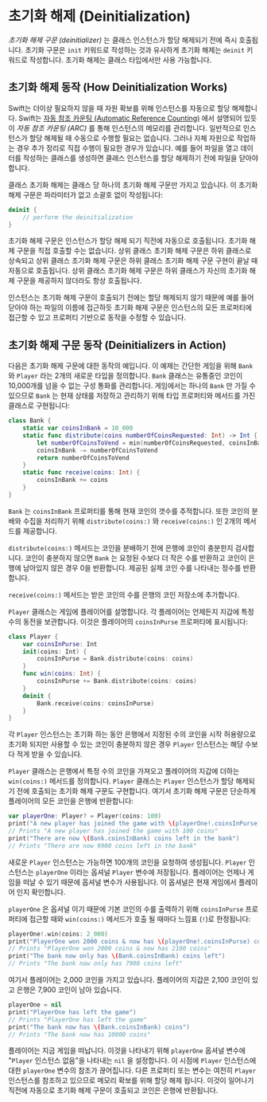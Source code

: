# 초기화 해제 (Deinitialization)

_초기화 해제 구문 (deinitializer)_ 는 클래스 인스턴스가 할당 해제되기 전에 즉시 호출됩니다. 초기화 구문은 `init` 키워드로 작성하는 것과 유사하게 초기화 해제는 `deinit` 키워드로 작성합니다. 초기화 해제는 클래스 타입에서만 사용 가능합니다.

## 초기화 해제 동작 (How Deinitialization Works)

Swift는 더이상 필요하지 않을 때 자원 확보를 위해 인스턴스를 자동으로 할당 해제합니다. Swift는 [자동 참조 카운팅 (Automatic Reference Counting)](https://docs.swift.org/swift-book/LanguageGuide/AutomaticReferenceCounting.html) 에서 설명되어 있듯이 _자동 참조 카운팅 (ARC)_ 를 통해 인스턴스의 메모리를 관리합니다. 일반적으로 인스턴스가 할당 해제될 때 수동으로 수행할 필요는 없습니다. 그러나 자체 자원으로 작업하는 경우 추가 정리로 직접 수행이 필요한 경우가 있습니다. 예를 들어 파일을 열고 데이터를 작성하는 클래스를 생성하면 클래스 인스턴스를 할당 해제하기 전에 파일을 닫아야 합니다.

클래스 초기화 해제는 클래스 당 하나의 초기화 해제 구문만 가지고 있습니다. 이 초기화 해제 구문은 파라미터가 없고 소괄호 없이 작성됩니다:

```swift
deinit {
    // perform the deinitialization
}
```

초기화 해제 구문은 인스턴스가 할당 해제 되기 직전에 자동으로 호출됩니다. 초기화 해제 구문을 직접 호출할 수는 없습니다. 상위 클래스 초기화 해제 구문은 하위 클래스로 상속되고 상위 클래스 초기화 해제 구문은 하위 클래스 초기화 해제 구문 구현이 끝날 때 자동으로 호출됩니다. 상위 클래스 초기화 해제 구문은 하위 클래스가 자신의 초기화 해제 구문을 제공하지 않더라도 항상 호출됩니다.

인스턴스는 초기화 해제 구문이 호출되기 전에는 할당 해제되지 않기 때문에 예를 들어 닫아야 하는 파일의 이름에 접근하듯 초기화 해제 구문은 인스턴스의 모든 프로퍼티에 접근할 수 있고 프로퍼티 기반으로 동작을 수정할 수 있습니다.

## 초기화 해제 구문 동작 (Deinitializers in Action)

다음은 초기화 해제 구문에 대한 동작의 예입니다. 이 예제는 간단한 게임을 위해 `Bank` 와 `Player` 라는 2개의 새로운 타입을 정의합니다. `Bank` 클래스는 유통중인 코인이 10,000개를 넘을 수 없는 구성 통화를 관리합니다. 게임에서는 하나의 `Bank` 만 가질 수 있으므로 `Bank` 는 현재 상태를 저장하고 관리하기 위해 타입 프로퍼티와 메서드를 가진 클래스로 구현됩니다:

```swift
class Bank {
    static var coinsInBank = 10_000
    static func distribute(coins numberOfCoinsRequested: Int) -> Int {
        let numberOfCoinsToVend = min(numberOfCoinsRequested, coinsInBank)
        coinsInBank -= numberOfCoinsToVend
        return numberOfCoinsToVend
    }
    static func receive(coins: Int) {
        coinsInBank += coins
    }
}
```

`Bank` 는 `coinsInBank` 프로퍼티를 통해 현재 코인의 갯수를 추적합니다. 또한 코인의 분배와 수집을 처리하기 위해 `distribute(coins:)` 와 `receive(coins:)` 인 2개의 메서드를 제공합니다.

`distribute(coins:)` 메서드는 코인을 분배하기 전에 은행에 코인이 충분한지 검사합니다. 코인이 충분하지 않으면 `Bank` 는 요청된 수보다 더 작은 수를 반환하고 코인이 은행에 남아있지 않은 경우 0을 반환합니다. 제공된 실제 코인 수를 나타내는 정수를 반환합니다.

`receive(coins:)` 메서드는 받은 코인의 수를 은행의 코인 저장소에 추가합니다.

`Player` 클래스는 게임에 플레이어를 설명합니다. 각 플레이어는 언제든지 지갑에 특정 수의 동전을 보관합니다. 이것은 플레이어의 `coinsInPurse` 프로퍼티에 표시됩니다:

```swift
class Player {
    var coinsInPurse: Int
    init(coins: Int) {
        coinsInPurse = Bank.distribute(coins: coins)
    }
    func win(coins: Int) {
        coinsInPurse += Bank.distribute(coins: coins)
    }
    deinit {
        Bank.receive(coins: coinsInPurse)
    }
}
```

각 `Player` 인스턴스는 초기화 하는 동안 은행에서 지정된 수의 코인을 시작 허용량으로 초기화 되지만 사용할 수 있는 코인이 충분하지 않은 경우 `Player` 인스턴스는 해당 수보다 적게 받을 수 있습니다.

`Player` 클래스는 은행에서 특정 수의 코인을 가져오고 플레이어의 지갑에 더하는 `win(coins:)` 메서드를 정의합니다. `Player` 클래스는 `Player` 인스턴스가 할당 해제되기 전에 호출되는 초기화 해제 구문도 구현합니다. 여기서 초기화 해제 구문은 단순하게 플레이어의 모든 코인을 은행에 반환합니다:

```swift
var playerOne: Player? = Player(coins: 100)
print("A new player has joined the game with \(playerOne!.coinsInPurse) coins")
// Prints "A new player has joined the game with 100 coins"
print("There are now \(Bank.coinsInBank) coins left in the bank")
// Prints "There are now 9900 coins left in the bank"
```

새로운 `Player` 인스턴스는 가능하면 100개의 코인을 요청하여 생성됩니다. `Player` 인스턴스는 `playerOne` 이라는 옵셔널 `Player` 변수에 저장됩니다. 플레이어는 언제나 게임을 떠날 수 있기 때문에 옵셔널 변수가 사용됩니다. 이 옵셔널은 현재 게임에서 플레이어 인지 확인합니다.

`playerOne` 은 옵셔널 이기 때문에 기본 코인의 수를 출력하기 위해 `coinsInPurse` 프로퍼티에 접근할 때와 `win(coins:)` 메서드가 호출 될 때마다 느낌표 (`!`)로 한정됩니다:

```swift
playerOne!.win(coins: 2_000)
print("PlayerOne won 2000 coins & now has \(playerOne!.coinsInPurse) coins")
// Prints "PlayerOne won 2000 coins & now has 2100 coins"
print("The bank now only has \(Bank.coinsInBank) coins left")
// Prints "The bank now only has 7900 coins left"
```

여기서 플레이어는 2,000 코인을 가지고 있습니다. 플레이어의 지갑은 2,100 코인이 있고 은행은 7,900 코인이 남아 있습니다.

```swift
playerOne = nil
print("PlayerOne has left the game")
// Prints "PlayerOne has left the game"
print("The bank now has \(Bank.coinsInBank) coins")
// Prints "The bank now has 10000 coins"
```

플레이어는 지금 게임을 떠납니다. 이것을 나타내기 위해 `playerOne` 옵셔널 변수에 "`Player` 인스턴스 없음"을 나타내는 `nil` 을 설정합니다. 이 시점에 `Player` 인스턴스에 대한 `playerOne` 변수의 참조가 끊어집니다. 다른 프로퍼티 또는 변수는 여전히 `Player` 인스턴스를 참조하고 있으므로 메모리 확보를 위해 할당 해제 됩니다. 이것이 일어나기 직전에 자동으로 초기화 해제 구문이 호출되고 코인은 은행에 반환됩니다.